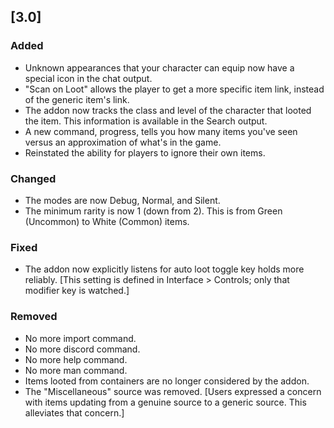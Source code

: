 ## [3.0]
### Added
- Unknown appearances that your character can equip now have a special icon in the chat output.
- "Scan on Loot" allows the player to get a more specific item link, instead of the generic item's link.
- The addon now tracks the class and level of the character that looted the item. This information is available in the Search output.
- A new command, progress, tells you how many items you've seen versus an approximation of what's in the game.
- Reinstated the ability for players to ignore their own items.

### Changed
- The modes are now Debug, Normal, and Silent.
- The minimum rarity is now 1 (down from 2). This is from Green (Uncommon) to White (Common) items.

### Fixed
- The addon now explicitly listens for auto loot toggle key holds more reliably. [This setting is defined in Interface > Controls; only that modifier key is watched.]

### Removed
- No more import command.
- No more discord command.
- No more help command.
- No more man command.
- Items looted from containers are no longer considered by the addon.
- The "Miscellaneous" source was removed. [Users expressed a concern with items updating from a genuine source to a generic source. This alleviates that concern.]